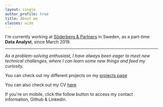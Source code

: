 ```yaml
---
layout: single
author_profile: true
title: About me
classes: wide
---
```



I'm currently working at [Söderberg & Partners](https://www.soderbergpartners.se/en/) in Sweden, as a part-time **Data Analyst**, since March 2019.

---


*As a problem-solving enthusiast, I have always been eager to meet new technical challenges, where I can learn some new things and feed my curiosity.*

You can check out my different projects on my [projects page](https://diarsabri.github.io/projects/)

You can also check out my CV [here](https://diarsabri.github.io/CV_V2.pdf)

If you're on mobile, click the follow button to access my contact information, Github & Linkedin.
